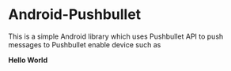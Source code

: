 Android-Pushbullet
==================

This is a simple Android library which uses Pushbullet API to push messages to Pushbullet enable device such as 

<t1><b>Hello World</b></t1>







